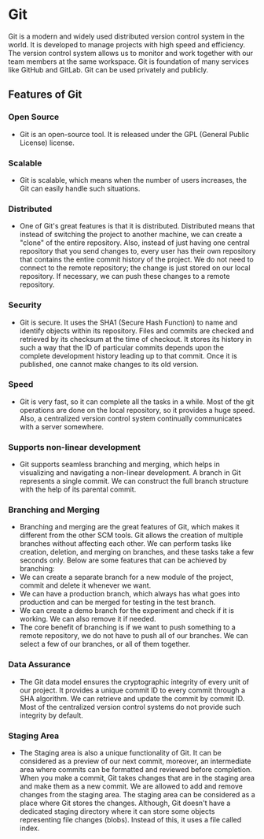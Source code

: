 # Git
Git is a modern and widely used distributed version control system in the world. It is developed to manage projects with high speed and efficiency. The version control system allows us to monitor and work together with our team members at the same workspace. Git is foundation of many services like GitHub and GitLab. Git can be used privately and publicly.

## Features of Git
### Open Source
  - Git is an open-source tool. It is released under the GPL (General Public License) license.
### Scalable
  - Git is scalable, which means when the number of users increases, the Git can easily handle such situations.
### Distributed
  - One of Git's great features is that it is distributed. Distributed means that instead of switching the project to another machine, we can create a "clone" of the entire repository. Also, instead of just having one central repository that you send changes to, every user has their own repository that contains the entire commit history of the project. We do not need to connect to the remote repository; the change is just stored on our local repository. If necessary, we can push these changes to a remote repository.
### Security
  - Git is secure. It uses the SHA1 (Secure Hash Function) to name and identify objects within its repository. Files and commits are checked and retrieved by its checksum at the time of checkout. It stores its history in such a way that the ID of particular commits depends upon the complete development history leading up to that commit. Once it is published, one cannot make changes to its old version.
### Speed
  - Git is very fast, so it can complete all the tasks in a while. Most of the git operations are done on the local repository, so it provides a huge speed. Also, a centralized version control system continually communicates with a server somewhere.
### Supports non-linear development
  - Git supports seamless branching and merging, which helps in visualizing and navigating a non-linear development. A branch in Git represents a single commit. We can construct the full branch structure with the help of its parental commit.
### Branching and Merging
  - Branching and merging are the great features of Git, which makes it different from the other SCM tools. Git allows the creation of multiple branches without affecting each other. We can perform tasks like creation, deletion, and merging on branches, and these tasks take a few seconds only. Below are some features that can be achieved by branching:
   - We can create a separate branch for a new module of the project, commit and delete it whenever we want.
   - We can have a production branch, which always has what goes into production and can be merged for testing in the test branch.
   - We can create a demo branch for the experiment and check if it is working. We can also remove it if needed.
   - The core benefit of branching is if we want to push something to a remote repository, we do not have to push all of our branches. We can select a few of our branches, or all of them together.
### Data Assurance
  - The Git data model ensures the cryptographic integrity of every unit of our project. It provides a unique commit ID to every commit through a SHA algorithm. We can retrieve and update the commit by commit ID. Most of the centralized version control systems do not provide such integrity by default.
### Staging Area
  - The Staging area is also a unique functionality of Git. It can be considered as a preview of our next commit, moreover, an intermediate area where commits can be formatted and reviewed before completion. When you make a commit, Git takes changes that are in the staging area and make them as a new commit. We are allowed to add and remove changes from the staging area. The staging area can be considered as a place where Git stores the changes.
Although, Git doesn't have a dedicated staging directory where it can store some objects representing file changes (blobs). Instead of this, it uses a file called index.
